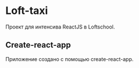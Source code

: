 # Loft-taxi

Проект для интенсива ReactJS в Loftschool.

## Create-react-app
Приложение создано с помощью create-react-app.